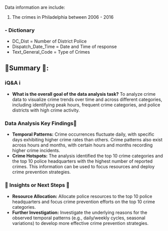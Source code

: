 Data information are include:
1. The crimes in Philadelphia between 2006 - 2016
### - Dictionary
  - DC_Dist = Number of District Police
  - Dispatch_Date_Time = Date and Time of response
  - Text_General_Code = Type of Crimes
## 🔦Summary 🔦:

### ℹQ&A ℹ️
* **What is the overall goal of the data analysis task?** To analyze crime data to visualize crime trends over time and across different categories, including identifying peak hours, frequent crime categories, and police districts with high crime activity.


### Data Analysis Key Findings🔎
* **Temporal Patterns:** Crime occurrences fluctuate daily, with specific days exhibiting higher crime rates than others.  Crime patterns also exist across hours and months, with certain hours and months recording higher crime incidents.
* **Crime Hotspots:**  The analysis identified the top 10 crime categories and the top 10 police headquarters with the highest number of reported crimes. This information can be used to focus resources and deploy crime prevention strategies.


### 🔎 Insights or Next Steps 🔦
* **Resource Allocation:** Allocate police resources to the top 10 police headquarters and focus crime prevention efforts on the top 10 crime categories.
* **Further Investigation:** Investigate the underlying reasons for the observed temporal patterns (e.g., daily/weekly cycles, seasonal variations) to develop more effective crime prevention strategies.
